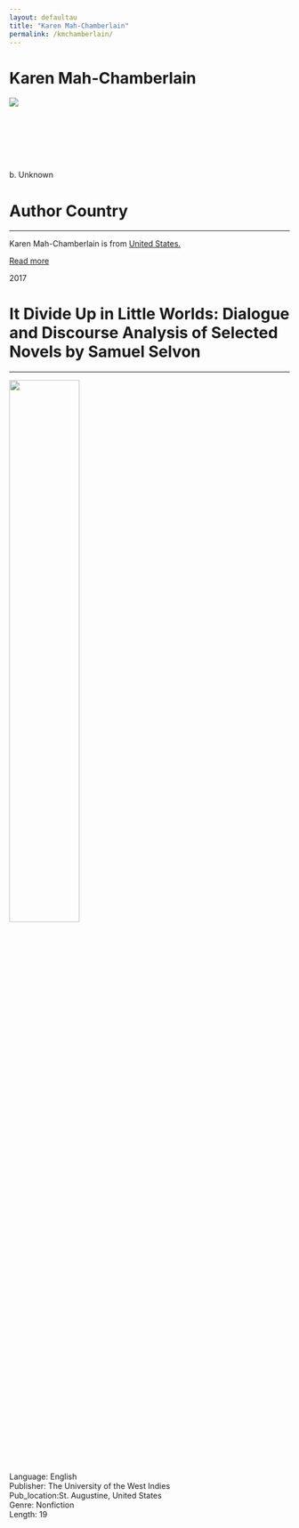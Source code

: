 ```yaml
---
layout: defaultau
title: "Karen Mah-Chamberlain"
permalink: /kmchamberlain/
---
```

<div class="content">
    <h1>Karen Mah-Chamberlain</h1>
    <div class="quote">
        <div><img src="https://t4.ftcdn.net/jpg/03/40/12/49/360_F_340124934_bz3pQTLrdFpH92ekknuaTHy8JuXgG7fi.jpg" class="logo"></div>
    </div>
    <div class="timeline">
        <div style="padding-bottom:100px;"></div>
        <div class="block">
            <div class="date right"><p class="right">b. Unknown</p></div>
            <div class="dot"></div>
            <div class="left first">
            <div class="author_country">
                <h1>Author Country</h1><hr>
            <div class="aclocation"><p> Karen Mah-Chamberlain is from <a href="{{ site.baseurl }}/1">United States.</a></p></div>
            <div class="acreadmore"><a href="#" target="_blank">Read more</a></div>
            </div>
            </div>
        </div>
        <div class="block">
            <div class="date left"><p class="left">2017</p></div>
            <div class="dot"></div>
            <div class="right">
                <h1>It Divide Up in Little Worlds: Dialogue and Discourse Analysis of Selected Novels by Samuel Selvon</h1><hr>
                <p><img src="https://uwispace.sta.uwi.edu/dspace/bitstream/handle/2139/45304/KarenMah-Chamberlain_AB.pdf.jpg?sequence=3&isAllowed=y" height="50%" width = "50%"></p>
 		<p> Language: English <br/>
                Publisher: The University of the West Indies <br/>
                Pub_location:St. Augustine, United States <br/>
                Genre: Nonfiction <br/>
                Length: 19 <br/>                </p>
            </div>
        </div>
  <!-- partial -->
<script src='https://cdnjs.cloudflare.com/ajax/libs/jquery/3.1.1/jquery.min.js'></script><script  src="{{ site.baseurl }}/assets/js/authorscript.js"></script>